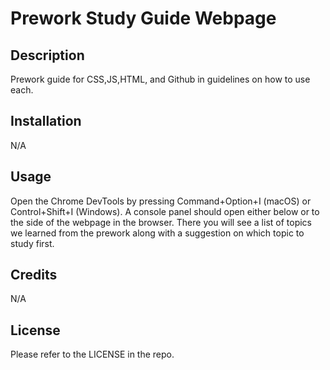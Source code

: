 # Prework Study Guide Webpage

## Description

Prework guide for CSS,JS,HTML, and Github in guidelines on how to use each.

## Installation

N/A

## Usage

Open the Chrome DevTools by pressing Command+Option+I (macOS) or Control+Shift+I (Windows). A console panel should open either below or to the side of the webpage in the browser. There you will see a list of topics we learned from the prework along with a suggestion on which topic to study first.

## Credits

N/A

## License

Please refer to the LICENSE in the repo.